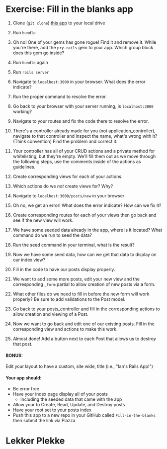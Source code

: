# Exercise: Fill in the blanks app

1. Clone (```git clone```) [this app](https://github.com/nax3t/fill_in_the_blanks) to your local drive
2. Run ```bundle```
3.  Oh no! One of your gems has gone rogue! Find it and remove it. While you're there, add the ```pry-rails``` gem to your app. Which group block does this gem go inside?
4. Run ```bundle``` again

5. Run ```rails server```
6. Navigate to ```localhost:3000``` in your browser. What does the error indicate? 
7. Run the proper command to resolve the error.
8. Go back to your browser with your server running, is ```localhost:3000``` working?
9. Navigate to your routes and fix the code there to resolve the error.
10. There's a controller already made for you (not application_controller), navigate to that controller and inspect the name, what's wrong with it? (Think convention) Find the problem and correct it.
11. Your controller has all of your CRUD actions and a private method for whitelisting, but they're empty. We'll fill them out as we move through the following steps, use the comments inside of the actions as guidelines.
12. Create corresponding views for each of your actions.
13. Which actions do we *not* create views for? Why?
14. Navigate to ```localhost:3000/posts/new``` in your browser
15. Oh no, we get an error! What does the error indicate? How can we fix it?
16. Create corresponding routes for each of your views then go back and see if the new view will work.
17. We have some seeded data already in the app, where is it located? What command do we run to seed the data?
18. Run the seed command in your terminal, what is the result?
19. Now we have some seed data, how can we get that data to display on our index view?
20. Fill in the code to have our posts display properly.
21. We want to add some more posts, edit your new view and the corresponding ```_form``` partial to allow creation of new posts via a form.
22. What other files do we need to fill in before the new form will work properly? Be sure to add validations to the Post model.
23. Go back to your posts_controller and fill in the corresponding actions to allow creation and viewing of a Post.
24. Now we want to go back and edit one of our existing posts. Fill in the corresponding view and actions to make this work.
25. Almost done! Add a button next to each Post that allows us to destroy that post.

#### BONUS: 

Edit your layout to have a custom, site wide, title (i.e., "Ian's Rails App!") 

#### Your app should:

- Be error free
- Have your index page display all of your posts
	- Including the seeded data that came with the app
- Allow your to Create, Read, Update, and Destroy posts
- Have your root set to your posts index
- Push this app to a new repo in your GitHub called ```Fill-in-the-blanks``` then submit the link via Piazza

# Lekker Plekke
